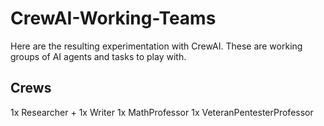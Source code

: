 # CrewAI-Working-Teams

Here are the resulting experimentation with CrewAI. These are working groups of AI agents and tasks to play with.

## Crews

1x Researcher + 1x Writer
1x MathProfessor
1x VeteranPentesterProfessor
